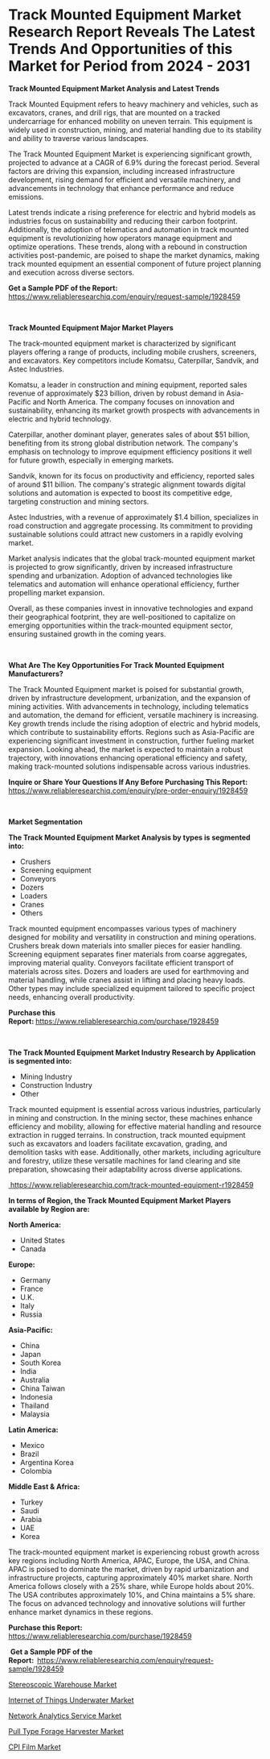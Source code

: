 <p><h1>Track Mounted Equipment Market Research Report Reveals The Latest Trends And Opportunities of this Market for Period from 2024 - 2031</h1></p><p><strong>Track Mounted Equipment Market Analysis and Latest Trends</strong></p>
<p><p>Track Mounted Equipment refers to heavy machinery and vehicles, such as excavators, cranes, and drill rigs, that are mounted on a tracked undercarriage for enhanced mobility on uneven terrain. This equipment is widely used in construction, mining, and material handling due to its stability and ability to traverse various landscapes.</p><p>The Track Mounted Equipment Market is experiencing significant growth, projected to advance at a CAGR of 6.9% during the forecast period. Several factors are driving this expansion, including increased infrastructure development, rising demand for efficient and versatile machinery, and advancements in technology that enhance performance and reduce emissions. </p><p>Latest trends indicate a rising preference for electric and hybrid models as industries focus on sustainability and reducing their carbon footprint. Additionally, the adoption of telematics and automation in track mounted equipment is revolutionizing how operators manage equipment and optimize operations. These trends, along with a rebound in construction activities post-pandemic, are poised to shape the market dynamics, making track mounted equipment an essential component of future project planning and execution across diverse sectors.</p></p>
<p><strong>Get a Sample PDF of the Report:&nbsp;</strong> <a href="https://www.reliableresearchiq.com/enquiry/request-sample/1928459?utm_campaign=1117&utm_medium=2&utm_source=Github&utm_content=ia&utm_term=25102024&utm_id=track-mounted-equipment">https://www.reliableresearchiq.com/enquiry/request-sample/1928459</a></p>
<p>&nbsp;</p>
<p><strong>Track Mounted Equipment Major Market Players</strong></p>
<p><p>The track-mounted equipment market is characterized by significant players offering a range of products, including mobile crushers, screeners, and excavators. Key competitors include Komatsu, Caterpillar, Sandvik, and Astec Industries. </p><p>Komatsu, a leader in construction and mining equipment, reported sales revenue of approximately $23 billion, driven by robust demand in Asia-Pacific and North America. The company focuses on innovation and sustainability, enhancing its market growth prospects with advancements in electric and hybrid technology.</p><p>Caterpillar, another dominant player, generates sales of about $51 billion, benefiting from its strong global distribution network. The company's emphasis on technology to improve equipment efficiency positions it well for future growth, especially in emerging markets.</p><p>Sandvik, known for its focus on productivity and efficiency, reported sales of around $11 billion. The company's strategic alignment towards digital solutions and automation is expected to boost its competitive edge, targeting construction and mining sectors.</p><p>Astec Industries, with a revenue of approximately $1.4 billion, specializes in road construction and aggregate processing. Its commitment to providing sustainable solutions could attract new customers in a rapidly evolving market.</p><p>Market analysis indicates that the global track-mounted equipment market is projected to grow significantly, driven by increased infrastructure spending and urbanization. Adoption of advanced technologies like telematics and automation will enhance operational efficiency, further propelling market expansion. </p><p>Overall, as these companies invest in innovative technologies and expand their geographical footprint, they are well-positioned to capitalize on emerging opportunities within the track-mounted equipment sector, ensuring sustained growth in the coming years.</p></p>
<p>&nbsp;</p>
<p><strong>What Are The Key Opportunities For Track Mounted Equipment Manufacturers?</strong></p>
<p><p>The Track Mounted Equipment market is poised for substantial growth, driven by infrastructure development, urbanization, and the expansion of mining activities. With advancements in technology, including telematics and automation, the demand for efficient, versatile machinery is increasing. Key growth trends include the rising adoption of electric and hybrid models, which contribute to sustainability efforts. Regions such as Asia-Pacific are experiencing significant investment in construction, further fueling market expansion. Looking ahead, the market is expected to maintain a robust trajectory, with innovations enhancing operational efficiency and safety, making track-mounted solutions indispensable across various industries.</p></p>
<p><strong>Inquire or Share Your Questions If Any Before Purchasing This Report:</strong> <a href="https://www.reliableresearchiq.com/enquiry/pre-order-enquiry/1928459?utm_campaign=1117&utm_medium=2&utm_source=Github&utm_content=ia&utm_term=25102024&utm_id=track-mounted-equipment">https://www.reliableresearchiq.com/enquiry/pre-order-enquiry/1928459</a></p>
<p>&nbsp;</p>
<p><strong>Market Segmentation</strong></p>
<p><strong>The Track Mounted Equipment Market Analysis by types is segmented into:</strong></p>
<p><ul><li>Crushers</li><li>Screening equipment</li><li>Conveyors</li><li>Dozers</li><li>Loaders</li><li>Cranes</li><li>Others</li></ul></p>
<p><p>Track mounted equipment encompasses various types of machinery designed for mobility and versatility in construction and mining operations. Crushers break down materials into smaller pieces for easier handling. Screening equipment separates finer materials from coarse aggregates, improving material quality. Conveyors facilitate efficient transport of materials across sites. Dozers and loaders are used for earthmoving and material handling, while cranes assist in lifting and placing heavy loads. Other types may include specialized equipment tailored to specific project needs, enhancing overall productivity.</p></p>
<p><strong>Purchase this Report:&nbsp;</strong><a href="https://www.reliableresearchiq.com/purchase/1928459?utm_campaign=1117&utm_medium=2&utm_source=Github&utm_content=ia&utm_term=25102024&utm_id=track-mounted-equipment">https://www.reliableresearchiq.com/purchase/1928459</a></p>
<p>&nbsp;</p>
<p><strong>The Track Mounted Equipment Market Industry Research by Application is segmented into:</strong></p>
<p><ul><li>Mining Industry</li><li>Construction Industry</li><li>Other</li></ul></p>
<p><p>Track mounted equipment is essential across various industries, particularly in mining and construction. In the mining sector, these machines enhance efficiency and mobility, allowing for effective material handling and resource extraction in rugged terrains. In construction, track mounted equipment such as excavators and loaders facilitate excavation, grading, and demolition tasks with ease. Additionally, other markets, including agriculture and forestry, utilize these versatile machines for land clearing and site preparation, showcasing their adaptability across diverse applications.</p></p>
<p><a href="https://www.reliableresearchiq.com/track-mounted-equipment-r1928459?utm_campaign=1117&utm_medium=2&utm_source=Github&utm_content=ia&utm_term=25102024&utm_id=track-mounted-equipment">&nbsp;https://www.reliableresearchiq.com/track-mounted-equipment-r1928459</a></p>
<p><strong>In terms of Region, the Track Mounted Equipment Market Players available by Region are:</strong></p>
<p>
    <p> <strong> North America: </strong>
        <ul>
            <li>United States</li>
            <li>Canada</li>
        </ul>
        </p> 
    <p> <strong> Europe: </strong>
        <ul>
            <li>Germany</li>
            <li>France</li>
            <li>U.K.</li>
            <li>Italy</li>
            <li>Russia</li>
        </ul>
        </p> 
    <p> <strong> Asia-Pacific: </strong>
        <ul>
            <li>China</li>
            <li>Japan</li>
            <li>South Korea</li>
            <li>India</li>
            <li>Australia</li>
            <li>China Taiwan</li>
            <li>Indonesia</li>
            <li>Thailand</li>
            <li>Malaysia</li>
        </ul>
        </p> 
    <p> <strong> Latin America: </strong>
        <ul>
            <li>Mexico</li>
            <li>Brazil</li>
            <li>Argentina Korea</li>
            <li>Colombia</li>
        </ul>
        </p> 
    <p> <strong> Middle East & Africa: </strong>
        <ul>
            <li>Turkey</li>
            <li>Saudi</li>
            <li>Arabia</li>
            <li>UAE</li>
            <li>Korea</li>
        </ul>
    </p>
    </p>
<p><p>The track-mounted equipment market is experiencing robust growth across key regions including North America, APAC, Europe, the USA, and China. APAC is poised to dominate the market, driven by rapid urbanization and infrastructure projects, capturing approximately 40% market share. North America follows closely with a 25% share, while Europe holds about 20%. The USA contributes approximately 10%, and China maintains a 5% share. The focus on advanced technology and innovative solutions will further enhance market dynamics in these regions.</p></p>
<p><strong>Purchase this Report: </strong><a href="https://www.reliableresearchiq.com/purchase/1928459?utm_campaign=1117&utm_medium=2&utm_source=Github&utm_content=ia&utm_term=25102024&utm_id=track-mounted-equipment">https://www.reliableresearchiq.com/purchase/1928459</a></p>
<p>&nbsp;<strong>Get a Sample PDF of the Report:&nbsp;&nbsp;</strong><a href="https://www.reliableresearchiq.com/enquiry/request-sample/1928459?utm_campaign=1117&utm_medium=2&utm_source=Github&utm_content=ia&utm_term=25102024&utm_id=track-mounted-equipment">https://www.reliableresearchiq.com/enquiry/request-sample/1928459</a></p>
<p><strong></strong></p>
<p><p><a href="https://issuu.com/reportprime-2/docs/stereoscopic-warehouse-market-size-_369c54082d0c46?utm_campaign=1117&utm_medium=2&utm_source=Github&utm_content=ia&utm_term=25102024&utm_id=track-mounted-equipment">Stereoscopic Warehouse Market</a></p><p><a href="https://www.linkedin.com/pulse/global-internet-things-underwater-market-opportunities-forecast-cnnpe?utm_campaign=1117&utm_medium=2&utm_source=Github&utm_content=ia&utm_term=25102024&utm_id=track-mounted-equipment">Internet of Things Underwater Market</a></p><p><a href="https://www.linkedin.com/pulse/unlocking-growth-potential-strategic-analysis-network-analytics-4wahe?utm_campaign=1117&utm_medium=2&utm_source=Github&utm_content=ia&utm_term=25102024&utm_id=track-mounted-equipment">Network Analytics Service Market</a></p><p><a href="https://issuu.com/reportprime-2/docs/pull-type-forage-harvester-market-s_aa0a9698dddc62?utm_campaign=1117&utm_medium=2&utm_source=Github&utm_content=ia&utm_term=25102024&utm_id=track-mounted-equipment">Pull Type Forage Harvester Market</a></p><p><a href="https://github.com/florjvdva/Market-Research-Report-List-1/blob/main/cpi-film-market.md?utm_campaign=1117&utm_medium=2&utm_source=Github&utm_content=ia&utm_term=25102024&utm_id=track-mounted-equipment">CPI Film Market</a></p></p>